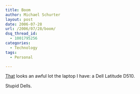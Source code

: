```yaml
---
title: Boom
author: Michael Schurter
layout: post
date: 2006-07-28
url: /2006/07/28/boom/
dsq_thread_id:
  - 1001795256
categories:
  - Technology
tags:
  - Personal

---
```

[That][1] looks an awful lot the laptop I have: a Dell Latitude D510.

Stupid Dells.

 [1]: http://www.reghardware.co.uk/2006/07/28/another_dell_laptop_burns/